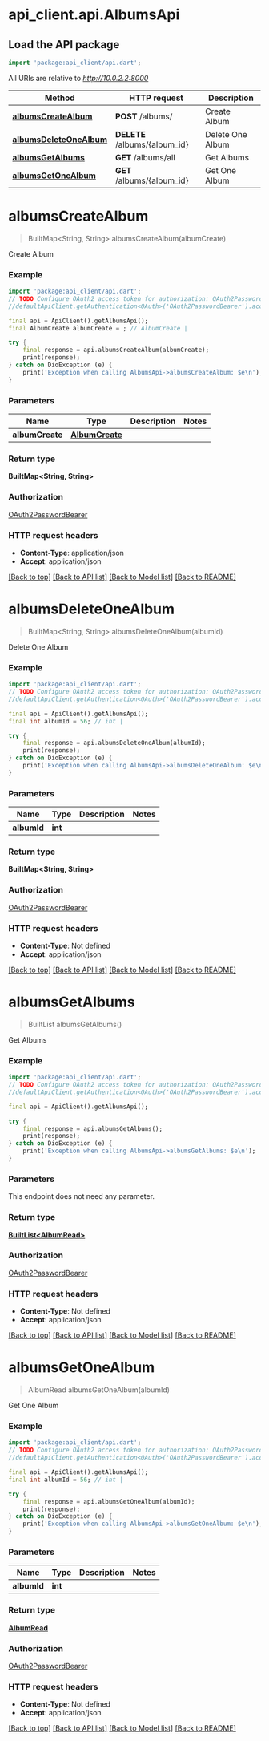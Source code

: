 # api_client.api.AlbumsApi

## Load the API package
```dart
import 'package:api_client/api.dart';
```

All URIs are relative to *http://10.0.2.2:8000*

Method | HTTP request | Description
------------- | ------------- | -------------
[**albumsCreateAlbum**](AlbumsApi.md#albumscreatealbum) | **POST** /albums/ | Create Album
[**albumsDeleteOneAlbum**](AlbumsApi.md#albumsdeleteonealbum) | **DELETE** /albums/{album_id} | Delete One Album
[**albumsGetAlbums**](AlbumsApi.md#albumsgetalbums) | **GET** /albums/all | Get Albums
[**albumsGetOneAlbum**](AlbumsApi.md#albumsgetonealbum) | **GET** /albums/{album_id} | Get One Album


# **albumsCreateAlbum**
> BuiltMap<String, String> albumsCreateAlbum(albumCreate)

Create Album

### Example
```dart
import 'package:api_client/api.dart';
// TODO Configure OAuth2 access token for authorization: OAuth2PasswordBearer
//defaultApiClient.getAuthentication<OAuth>('OAuth2PasswordBearer').accessToken = 'YOUR_ACCESS_TOKEN';

final api = ApiClient().getAlbumsApi();
final AlbumCreate albumCreate = ; // AlbumCreate | 

try {
    final response = api.albumsCreateAlbum(albumCreate);
    print(response);
} catch on DioException (e) {
    print('Exception when calling AlbumsApi->albumsCreateAlbum: $e\n');
}
```

### Parameters

Name | Type | Description  | Notes
------------- | ------------- | ------------- | -------------
 **albumCreate** | [**AlbumCreate**](AlbumCreate.md)|  | 

### Return type

**BuiltMap&lt;String, String&gt;**

### Authorization

[OAuth2PasswordBearer](../README.md#OAuth2PasswordBearer)

### HTTP request headers

 - **Content-Type**: application/json
 - **Accept**: application/json

[[Back to top]](#) [[Back to API list]](../README.md#documentation-for-api-endpoints) [[Back to Model list]](../README.md#documentation-for-models) [[Back to README]](../README.md)

# **albumsDeleteOneAlbum**
> BuiltMap<String, String> albumsDeleteOneAlbum(albumId)

Delete One Album

### Example
```dart
import 'package:api_client/api.dart';
// TODO Configure OAuth2 access token for authorization: OAuth2PasswordBearer
//defaultApiClient.getAuthentication<OAuth>('OAuth2PasswordBearer').accessToken = 'YOUR_ACCESS_TOKEN';

final api = ApiClient().getAlbumsApi();
final int albumId = 56; // int | 

try {
    final response = api.albumsDeleteOneAlbum(albumId);
    print(response);
} catch on DioException (e) {
    print('Exception when calling AlbumsApi->albumsDeleteOneAlbum: $e\n');
}
```

### Parameters

Name | Type | Description  | Notes
------------- | ------------- | ------------- | -------------
 **albumId** | **int**|  | 

### Return type

**BuiltMap&lt;String, String&gt;**

### Authorization

[OAuth2PasswordBearer](../README.md#OAuth2PasswordBearer)

### HTTP request headers

 - **Content-Type**: Not defined
 - **Accept**: application/json

[[Back to top]](#) [[Back to API list]](../README.md#documentation-for-api-endpoints) [[Back to Model list]](../README.md#documentation-for-models) [[Back to README]](../README.md)

# **albumsGetAlbums**
> BuiltList<AlbumRead> albumsGetAlbums()

Get Albums

### Example
```dart
import 'package:api_client/api.dart';
// TODO Configure OAuth2 access token for authorization: OAuth2PasswordBearer
//defaultApiClient.getAuthentication<OAuth>('OAuth2PasswordBearer').accessToken = 'YOUR_ACCESS_TOKEN';

final api = ApiClient().getAlbumsApi();

try {
    final response = api.albumsGetAlbums();
    print(response);
} catch on DioException (e) {
    print('Exception when calling AlbumsApi->albumsGetAlbums: $e\n');
}
```

### Parameters
This endpoint does not need any parameter.

### Return type

[**BuiltList&lt;AlbumRead&gt;**](AlbumRead.md)

### Authorization

[OAuth2PasswordBearer](../README.md#OAuth2PasswordBearer)

### HTTP request headers

 - **Content-Type**: Not defined
 - **Accept**: application/json

[[Back to top]](#) [[Back to API list]](../README.md#documentation-for-api-endpoints) [[Back to Model list]](../README.md#documentation-for-models) [[Back to README]](../README.md)

# **albumsGetOneAlbum**
> AlbumRead albumsGetOneAlbum(albumId)

Get One Album

### Example
```dart
import 'package:api_client/api.dart';
// TODO Configure OAuth2 access token for authorization: OAuth2PasswordBearer
//defaultApiClient.getAuthentication<OAuth>('OAuth2PasswordBearer').accessToken = 'YOUR_ACCESS_TOKEN';

final api = ApiClient().getAlbumsApi();
final int albumId = 56; // int | 

try {
    final response = api.albumsGetOneAlbum(albumId);
    print(response);
} catch on DioException (e) {
    print('Exception when calling AlbumsApi->albumsGetOneAlbum: $e\n');
}
```

### Parameters

Name | Type | Description  | Notes
------------- | ------------- | ------------- | -------------
 **albumId** | **int**|  | 

### Return type

[**AlbumRead**](AlbumRead.md)

### Authorization

[OAuth2PasswordBearer](../README.md#OAuth2PasswordBearer)

### HTTP request headers

 - **Content-Type**: Not defined
 - **Accept**: application/json

[[Back to top]](#) [[Back to API list]](../README.md#documentation-for-api-endpoints) [[Back to Model list]](../README.md#documentation-for-models) [[Back to README]](../README.md)

